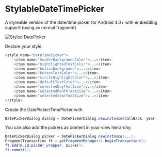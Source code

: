 StylableDateTimePicker
======================

A styleable version of the date/time picker for Android 4.0+ with embedding support (using as normal fragment)

![Styled DatePicker](/../screenshots/screenshots/screenshot.png?raw=true "Example Theme")

Declare your style:

```java
<style name="DateTimePicker">
    <item name="headerBackgroundColor">...</item>
    <item name="hightlightedTextColor">...</item>
    <item name="buttonBackground">...</item>
    <item name="buttonTextColor">...</item>
    <item name="circleHighlightColor">...</item>
    <item name="defaultTextColor">...</item>
    <item name="selectedDayTextSize">...</item>
    <item name="selectedMonthTextSize">...</item>
    <item name="selectedYearTextSize">...</item>
</style>
```

Create the DatePicker/TimePicker with

```java
DatePickerDialog dialog = DatePickerDialog.newInstance(callBack, year, monthOfYear, dayOfMonth, R.style.DateTimePicker);
```
You can also add the pickers as content in your view hierarchy:

```java
DatePickerDialog picker = DatePickerDialog.newInstance(...);
FragmentTransaction ft = getFragmentManager().beginTransaction();
ft.add(R.id.picker_wrapper, picker);
ft.commit();
```
